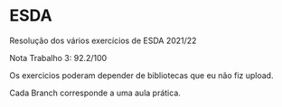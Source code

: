 # ESDA
Resolução dos vários exercícios de ESDA 2021/22

Nota Trabalho 3: 92.2/100

Os exercicios poderam depender de bibliotecas que eu não fiz upload.

Cada Branch corresponde a uma aula prática.
